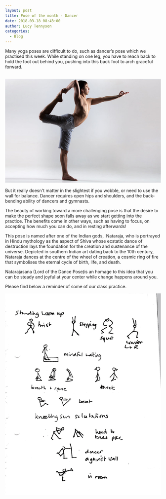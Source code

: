 ```yaml
---
layout: post
title: Pose of the month - Dancer
date: 2018-03-18 08:43:00
author: Lucy Tennyson
categories:
  - Blog
---
```


Many yoga poses are difficult to do, such as dancer’s pose which we practised this week. While standing on one leg, you have to reach back to hold the foot out behind you, pushing into this back foot to arch graceful forward.

 ![](/uploads/versions/yogablog18march---x----800-533x---.jpg)

But it really doesn't matter in the slightest if you wobble, or need to use the wall for balance. Dancer requires open hips and shoulders, and the back-bending ability of dancers and gymnasts.

The beauty of working toward a more challenging pose is that the desire to make the perfect shape soon falls away as we start getting into the practice. The benefits come in other ways, such as having to focus, on accepting how much you can do, and in resting afterwards!

This pose is named after one of the Indian gods,  Nataraja, who is portrayed in Hindu mythology as the aspect of Shiva whose ecstatic dance of destruction lays the foundation for the creation and sustenance of the universe. Depicted in southern Indian art dating back to the 10th century, Nataraja dances at the centre of the wheel of creation, a cosmic ring of fire that symbolises the eternal cycle of birth, life, and death.

Natarajasana (Lord of the Dance Pose)is an homage to this idea that you can be steady and joyful at your center while change happens around you.

Please find below a reminder of some of our class practice.

![](/uploads/versions/yogablog16march---x----1906-2470x---.jpg)
